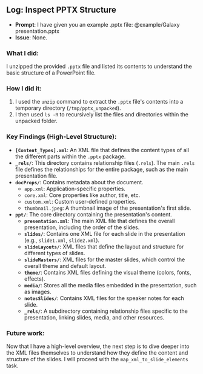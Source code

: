 ## Log: Inspect PPTX Structure

- **Prompt**: I have given you an example .pptx file: @example/Galaxy presentation.pptx
- **Issue**: None.

### What I did:

I unzipped the provided `.pptx` file and listed its contents to understand the basic structure of a PowerPoint file.

### How I did it:

1.  I used the `unzip` command to extract the `.pptx` file's contents into a temporary directory (`/tmp/pptx_unpacked`).
2.  I then used `ls -R` to recursively list the files and directories within the unpacked folder.

### Key Findings (High-Level Structure):

-   **`[Content_Types].xml`**: An XML file that defines the content types of all the different parts within the `.pptx` package.
-   **`_rels/`**: This directory contains relationship files (`.rels`). The main `.rels` file defines the relationships for the entire package, such as the main presentation file.
-   **`docProps/`**: Contains metadata about the document.
    -   `app.xml`: Application-specific properties.
    -   `core.xml`: Core properties like author, title, etc.
    -   `custom.xml`: Custom user-defined properties.
    -   `thumbnail.jpeg`: A thumbnail image of the presentation's first slide.
-   **`ppt/`**: The core directory containing the presentation's content.
    -   **`presentation.xml`**: The main XML file that defines the overall presentation, including the order of the slides.
    -   **`slides/`**: Contains one XML file for each slide in the presentation (e.g., `slide1.xml`, `slide2.xml`).
    -   **`slideLayouts/`**: XML files that define the layout and structure for different types of slides.
    -   **`slideMasters/`**: XML files for the master slides, which control the overall theme and default layout.
    -   **`theme/`**: Contains XML files defining the visual theme (colors, fonts, effects).
    -   **`media/`**: Stores all the media files embedded in the presentation, such as images.
    -   **`notesSlides/`**: Contains XML files for the speaker notes for each slide.
    -   **`_rels/`**: A subdirectory containing relationship files specific to the presentation, linking slides, media, and other resources.

### Future work:

Now that I have a high-level overview, the next step is to dive deeper into the XML files themselves to understand how they define the content and structure of the slides. I will proceed with the `map_xml_to_slide_elements` task.

